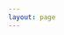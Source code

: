 ```yaml
---
layout: page
---
```

<script setup>
import {
  VPTeamPage,
  VPTeamPageTitle,
  VPTeamMembers
} from 'vitepress/theme'

const members = [
  {
    avatar: '/developpementLogo.jpg',
    name: 'Développement',
    title: 'Retrouvez le dernier article mis en ligne',
    desc: '<a class="buttonstyle" style="color:white;" href="/language/PHP/Symfony/HistoireSymfony">Découvrir</a>'
  },
  {
    avatar: '/devtools.jpg',
    name: 'DevTools',
    title: 'Retrouvez une liste de tous mes outils intéréssants !',
    desc: '<a class="buttonstyle" style="color:white;" href="/DevTools/DevSite">Découvrir</a>'
  },
  {
    avatar: '/cybersecurite.jpg',
    name: 'Cybersécurité',
    title: 'Retrouvez une liste de recommandations pour le dev',
    desc: '<a class="buttonstyle" style="color:white;" href="/cybersecurite/OWASP">Découvrir</a>'
  },
  {
    avatar: '/design.webp',
    name: 'Design',
    title: 'Retrouvez des cours de design',
    desc: '<a class="buttonstyle" style="color:white;" href="/design/introductionDesign">En cliquant ici :</a>'
  }
]
</script>


<VPTeamPage style="margin:0px">
  <VPTeamPageTitle style="padding-top:60px">
    <template #title>
      Bienvenue sur Valtech
    </template>
    <template #lead>
      Découvrez une multitude de ressources et d'outils pour vous aider à devenir un bon développeur
    </template>
  </VPTeamPageTitle>
  <VPTeamMembers
    :members="members"
  />
</VPTeamPage>